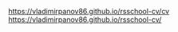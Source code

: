 <https://vladimirpanov86.github.io/rsschool-cv/cv>
<https://vladimirpanov86.github.io/rsschool-cv/>

